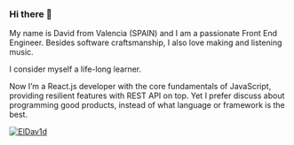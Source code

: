 ### Hi there 👋

My name is David from Valencia (SPAIN) and I am a passionate Front End Engineer. Besides software craftsmanship, I also love making and listening music.

I consider myself a life-long learner.

Now I’m a React.js developer with the core fundamentals of JavaScript, providing resilient features with REST API on top. Yet I prefer discuss about programming good products, instead of what language or framework is the best.

[![ElDav1d](https://github-readme-stats.vercel.app/api?username=ElDav1d)](https://github.com/ElDav1d/github-readme-stats)
